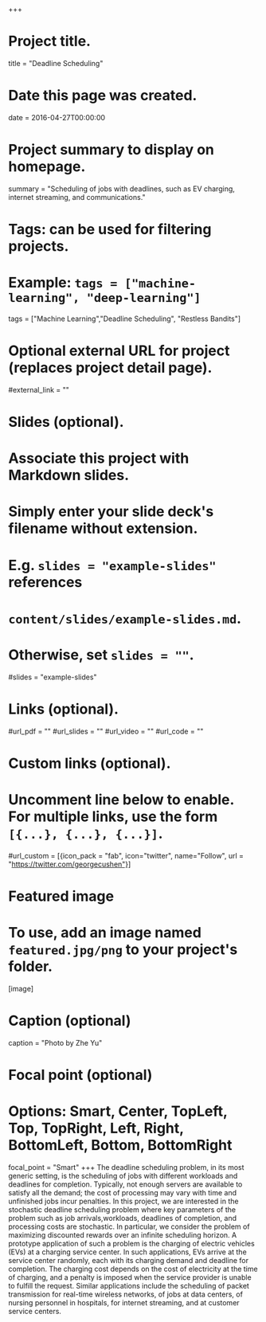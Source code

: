 +++
# Project title.
title = "Deadline Scheduling"

# Date this page was created.
date = 2016-04-27T00:00:00

# Project summary to display on homepage.
summary = "Scheduling of jobs with deadlines, such as EV charging, internet streaming, and communications."

# Tags: can be used for filtering projects.
# Example: `tags = ["machine-learning", "deep-learning"]`
tags = ["Machine Learning","Deadline Scheduling", "Restless Bandits"]

# Optional external URL for project (replaces project detail page).
#external_link = ""

# Slides (optional).
#   Associate this project with Markdown slides.
#   Simply enter your slide deck's filename without extension.
#   E.g. `slides = "example-slides"` references 
#   `content/slides/example-slides.md`.
#   Otherwise, set `slides = ""`.
#slides = "example-slides"

# Links (optional).
#url_pdf = ""
#url_slides = ""
#url_video = ""
#url_code = ""

# Custom links (optional).
#   Uncomment line below to enable. For multiple links, use the form `[{...}, {...}, {...}]`.
#url_custom = [{icon_pack = "fab", icon="twitter", name="Follow", url = "https://twitter.com/georgecushen"}]

# Featured image
# To use, add an image named `featured.jpg/png` to your project's folder. 
[image]
  # Caption (optional)
  caption = "Photo by Zhe Yu"
  
  # Focal point (optional)
  # Options: Smart, Center, TopLeft, Top, TopRight, Left, Right, BottomLeft, Bottom, BottomRight
  focal_point = "Smart"
+++
The deadline scheduling problem, in its most generic setting, is the scheduling of jobs with different workloads and deadlines for completion. Typically, not enough servers are available to satisfy all the demand; the cost of processing may vary with time and unfinished jobs incur penalties. 
In this project, we are interested in the stochastic deadline scheduling problem where key parameters of the problem such as job arrivals,workloads, deadlines of completion, and processing costs are stochastic. In particular, we consider the problem of maximizing discounted rewards over an infinite scheduling horizon.
A prototype application of such a problem is the charging of electric vehicles (EVs) at a charging service center. In such applications, EVs arrive at the service center randomly, each with its charging demand and deadline for completion. The charging cost depends on the cost of electricity at the time of charging, and a penalty is imposed when the service provider is unable to fulfill the request. Similar applications include the scheduling of packet transmission for real-time wireless networks, of jobs at data centers, of nursing personnel in hospitals, for internet streaming, and at customer service centers.